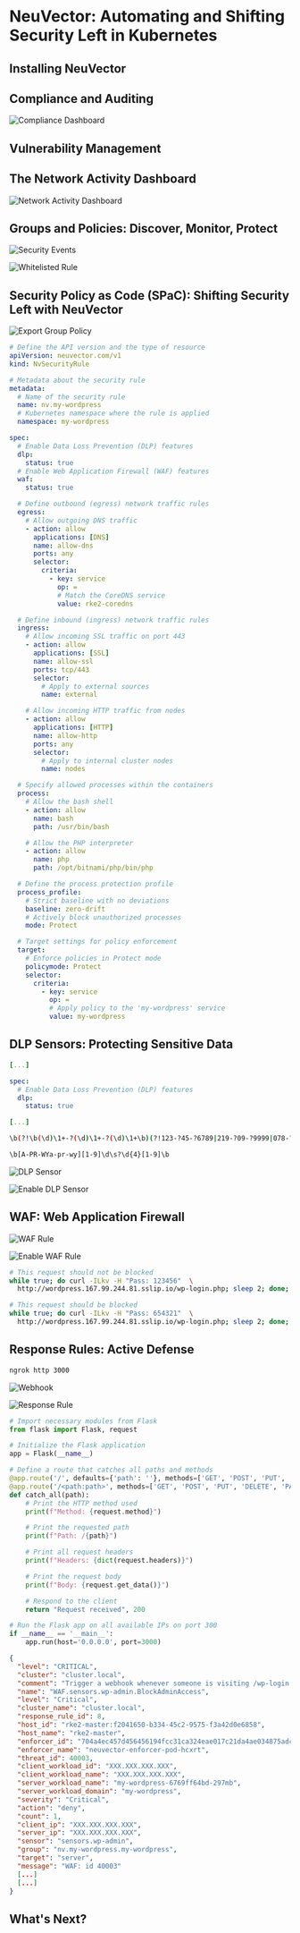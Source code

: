 # NeuVector: Automating and Shifting Security Left in Kubernetes


## Installing NeuVector


## Compliance and Auditing

![Compliance Dashboard](resources/images/28.png)


## Vulnerability Management


## The Network Activity Dashboard

![Network Activity Dashboard](resources/images/30.png)


## Groups and Policies: Discover, Monitor, Protect

![Security Events](resources/images/31.png)

![Whitelisted Rule](resources/images/32.png)


## Security Policy as Code (SPaC): Shifting Security Left with NeuVector

![Export Group Policy](resources/images/33.png)


```yaml
# Define the API version and the type of resource
apiVersion: neuvector.com/v1
kind: NvSecurityRule

# Metadata about the security rule
metadata:
  # Name of the security rule
  name: nv.my-wordpress          
  # Kubernetes namespace where the rule is applied
  namespace: my-wordpress        

spec:
  # Enable Data Loss Prevention (DLP) features
  dlp:
    status: true
  # Enable Web Application Firewall (WAF) features
  waf:
    status: true    

  # Define outbound (egress) network traffic rules
  egress:
    # Allow outgoing DNS traffic
    - action: allow               
      applications: [DNS]
      name: allow-dns
      ports: any
      selector:
        criteria:
          - key: service
            op: =
            # Match the CoreDNS service
            value: rke2-coredns    

  # Define inbound (ingress) network traffic rules
  ingress:
    # Allow incoming SSL traffic on port 443
    - action: allow               
      applications: [SSL]
      name: allow-ssl
      ports: tcp/443
      selector:
        # Apply to external sources
        name: external             

    # Allow incoming HTTP traffic from nodes
    - action: allow               
      applications: [HTTP]
      name: allow-http
      ports: any
      selector:
        # Apply to internal cluster nodes
        name: nodes                

  # Specify allowed processes within the containers
  process:
    # Allow the bash shell
    - action: allow               
      name: bash
      path: /usr/bin/bash

    # Allow the PHP interpreter
    - action: allow               
      name: php
      path: /opt/bitnami/php/bin/php

  # Define the process protection profile
  process_profile:
    # Strict baseline with no deviations
    baseline: zero-drift           
    # Actively block unauthorized processes
    mode: Protect

  # Target settings for policy enforcement
  target:
    # Enforce policies in Protect mode
    policymode: Protect            
    selector:
      criteria:
        - key: service
          op: =
          # Apply policy to the 'my-wordpress' service
          value: my-wordpress      
```


## DLP Sensors: Protecting Sensitive Data


```yaml
[...]

spec:
  # Enable Data Loss Prevention (DLP) features
  dlp:
    status: true

[...]
```


```bash
\b(?!\b(\d)\1+-?(\d)\1+-?(\d)\1+\b)(?!123-?45-?6789|219-?09-?9999|078-?05-?1120)(?!666|000|9\d{2})\d{3}-?(?!00)\d{2}-?(?!0{4})\d{4}\b
```


```bash
\b[A-PR-WYa-pr-wy][1-9]\d\s?\d{4}[1-9]\b
```

![DLP Sensor](resources/images/34.png)

![Enable DLP Sensor](resources/images/35.png)


## WAF: Web Application Firewall

![WAF Rule](resources/images/36.png)

![Enable WAF Rule](resources/images/37.png)


```bash
# This request should not be blocked
while true; do curl -ILkv -H "Pass: 123456"  \
  http://wordpress.167.99.244.81.sslip.io/wp-login.php; sleep 2; done;

# This request should be blocked
while true; do curl -ILkv -H "Pass: 654321"  \
  http://wordpress.167.99.244.81.sslip.io/wp-login.php; sleep 2; done;
```


## Response Rules: Active Defense


```bash
ngrok http 3000
```

![Webhook](resources/images/39.png)

![Response Rule](resources/images/38.png)


```python
# Import necessary modules from Flask
from flask import Flask, request

# Initialize the Flask application
app = Flask(__name__)

# Define a route that catches all paths and methods
@app.route('/', defaults={'path': ''}, methods=['GET', 'POST', 'PUT', 'DELETE', 'PATCH'])
@app.route('/<path:path>', methods=['GET', 'POST', 'PUT', 'DELETE', 'PATCH'])
def catch_all(path):
    # Print the HTTP method used
    print(f"Method: {request.method}")

    # Print the requested path
    print(f"Path: /{path}")

    # Print all request headers
    print(f"Headers: {dict(request.headers)}")

    # Print the request body
    print(f"Body: {request.get_data()}")

    # Respond to the client
    return "Request received", 200

# Run the Flask app on all available IPs on port 300
if __name__ == '__main__':
    app.run(host='0.0.0.0', port=3000)
```


```json
{
  "level": "CRITICAL",
  "cluster": "cluster.local",
  "comment": "Trigger a webhook whenever someone is visiting /wp-login.php without the right header",
  "name": "WAF.sensors.wp-admin.BlockAdminAccess",
  "level": "Critical",
  "cluster_name": "cluster.local",
  "response_rule_id": 8,
  "host_id": "rke2-master:f2041650-b334-45c2-9575-f3a42d0e6858",
  "host_name": "rke2-master",
  "enforcer_id": "704a4ec457d456456194fcc31ca324eae017c21da4ae034875adcfade5c544e9",
  "enforcer_name": "neuvector-enforcer-pod-hcxrt",
  "threat_id": 40003,
  "client_workload_id": "XXX.XXX.XXX.XXX",
  "client_workload_name": "XXX.XXX.XXX.XXX",
  "server_workload_name": "my-wordpress-6769ff64bd-297mb",
  "server_workload_domain": "my-wordpress",
  "severity": "Critical",
  "action": "deny",
  "count": 1,
  "client_ip": "XXX.XXX.XXX.XXX",
  "server_ip": "XXX.XXX.XXX.XXX",
  "sensor": "sensors.wp-admin",
  "group": "nv.my-wordpress.my-wordpress",
  "target": "server",
  "message": "WAF: id 40003"
  [...]
  [...]
}
```


## What's Next?